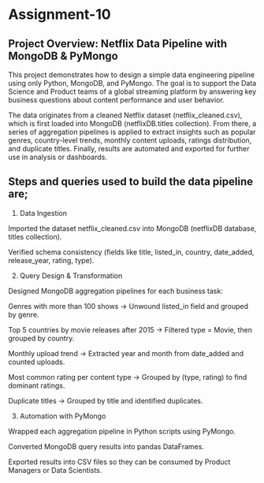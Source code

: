 # Assignment-10
## Project Overview: Netflix Data Pipeline with MongoDB & PyMongo
This project demonstrates how to design a simple data engineering pipeline using only Python, MongoDB, and PyMongo. 
The goal is to support the Data Science and Product teams of a global streaming platform by answering key business questions about content performance and user behavior.

The data originates from a cleaned Netflix dataset (netflix_cleaned.csv), which is first loaded into MongoDB (netflixDB.titles collection). 
From there, a series of aggregation pipelines is applied to extract insights such as popular genres, country-level trends, monthly content uploads, ratings distribution, and duplicate titles. Finally, results are automated and exported for further use in analysis or dashboards.
## Steps and queries used to build the data pipeline are;

1. Data Ingestion

Imported the dataset netflix_cleaned.csv into MongoDB (netflixDB database, titles collection).

Verified schema consistency (fields like title, listed_in, country, date_added, release_year, rating, type).

2. Query Design & Transformation

Designed MongoDB aggregation pipelines for each business task:

Genres with more than 100 shows → Unwound listed_in field and grouped by genre.

Top 5 countries by movie releases after 2015 → Filtered type = Movie, then grouped by country.

Monthly upload trend → Extracted year and month from date_added and counted uploads.

Most common rating per content type → Grouped by (type, rating) to find dominant ratings.

Duplicate titles → Grouped by title and identified duplicates.

3. Automation with PyMongo

Wrapped each aggregation pipeline in Python scripts using PyMongo.

Converted MongoDB query results into pandas DataFrames.

Exported results into CSV files so they can be consumed by Product Managers or Data Scientists.
